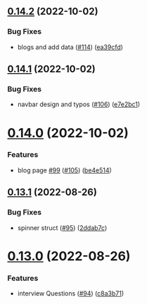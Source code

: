 ## [0.14.2](https://github.com/thecyberworld/thecyberhub.org/compare/v0.14.1...v0.14.2) (2022-10-02)


### Bug Fixes

* blogs and add data ([#114](https://github.com/thecyberworld/thecyberhub.org/issues/114)) ([ea39cfd](https://github.com/thecyberworld/thecyberhub.org/commit/ea39cfddf686023a75fcac94c877540973f9bc8c))



## [0.14.1](https://github.com/thecyberworld/thecyberhub.org/compare/v0.14.0...v0.14.1) (2022-10-02)


### Bug Fixes

* navbar design and typos ([#106](https://github.com/thecyberworld/thecyberhub.org/issues/106)) ([e7e2bc1](https://github.com/thecyberworld/thecyberhub.org/commit/e7e2bc17759a3c9cc0e865515072062924d052c6))



# [0.14.0](https://github.com/thecyberworld/thecyberhub.org/compare/v0.13.1...v0.14.0) (2022-10-02)


### Features

* blog page [#99](https://github.com/thecyberworld/thecyberhub.org/issues/99) ([#105](https://github.com/thecyberworld/thecyberhub.org/issues/105)) ([be4e514](https://github.com/thecyberworld/thecyberhub.org/commit/be4e514e00727a2437ec131f17207d6069caa709))



## [0.13.1](https://github.com/thecyberworld/thecyberhub.org/compare/v0.13.0...v0.13.1) (2022-08-26)


### Bug Fixes

* spinner struct ([#95](https://github.com/thecyberworld/thecyberhub.org/issues/95)) ([2ddab7c](https://github.com/thecyberworld/thecyberhub.org/commit/2ddab7c453463e492afb2e0811b076a2172c491f))



# [0.13.0](https://github.com/thecyberworld/thecyberhub.org/compare/v0.12.0...v0.13.0) (2022-08-26)


### Features

* interview Questions ([#94](https://github.com/thecyberworld/thecyberhub.org/issues/94)) ([c8a3b71](https://github.com/thecyberworld/thecyberhub.org/commit/c8a3b71a3a8ec14a28dc03283137ab95dfaa786c))



